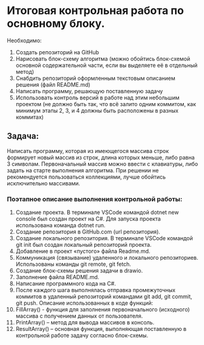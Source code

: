 
# Итоговая контрольная работа по основному блоку.
Необходимо:
1. Создать репозиторий на GitHub
2. Нарисовать блок-схему алгоритма (можно обойтись блок-схемой основной содержательной части, если вы выделяете её в отдельный метод)
3. Снабдить репозиторий оформленным текстовым описанием решения (файл README.md)
4. Написать программу, решающую поставленную задачу
5. Использовать контроль версий в работе над этим небольшим проектом (не должно быть так, что всё залито одним коммитом, как минимум этапы 2, 3, и 4 должны быть расположены в разных коммитах)
## Задача:
Написать программу, которая из имеющегося массива строк формирует новый массив из строк, длина которых меньше, либо равна 3 символам. Первоначальный массив можно ввести с клавиатуры, либо задать на старте выполнения алгоритма. При решении не рекомендуется пользоваться коллекциями, лучше обойтись исключительно массивами.
### Поэтапное описание выполнения контрольной работы:
1. Создание проекта. В терминале VSCode командой dotnet new console был создан проект на C#. Для запуска проекта использована команда dotnet run. 
2. Создание репозитория в GitHub.com (url репозитория).
3. Создание локального репозитория. В терминале VSCode командой git init был создан локальный репозиторий проекта.
4. Добавление в проект «пустого» файла Readme.md.
5. Коммуникация (связывание) удаленного и локального репозиториев. Использованы команды git remote, git fetch.
6. Cоздание блок-схемы решения задачи в drawio.
7. Заполнение файла README.md.
8. Написание программного кода на C#.
9. После каждого шага выполнялась отправка промежуточных коммитов в удаленный репозиторий командами git add, git commit, git push.
Описание использованных в коде функций:
1. FillArray() - функция для заполнения первоначального (исходного) массива с получением данных от пользователя.
2. PrintArray() – метод для вывода массивов в консоль.
3. ResultArray() – основная функция, выполняющая поставленную в контрольной работе задачу согласно блок-схемы.